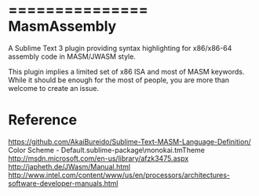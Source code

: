 ===============
MasmAssembly
===============

A Sublime Text 3 plugin providing syntax highlighting for x86/x86-64 assembly code in MASM/JWASM style.

This plugin implies a limited set of x86 ISA and most of MASM keywords. While it should be enough for the most of people, you are more than welcome to create an issue.

Reference
=========

https://github.com/AkaiBureido/Sublime-Text-MASM-Language-Definition/
Color Scheme - Default.sublime-package\monokai.tmTheme
http://msdn.microsoft.com/en-us/library/afzk3475.aspx
http://japheth.de/JWasm/Manual.html
http://www.intel.com/content/www/us/en/processors/architectures-software-developer-manuals.html